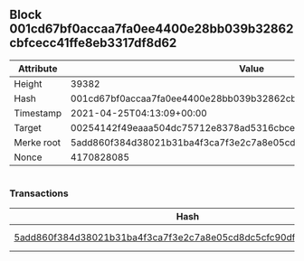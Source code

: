 ## Block 001cd67bf0accaa7fa0ee4400e28bb039b32862cbfcecc41ffe8eb3317df8d62

Attribute | Value
--- | ---
Height | 39382
Hash | 001cd67bf0accaa7fa0ee4400e28bb039b32862cbfcecc41ffe8eb3317df8d62
Timestamp | 2021-04-25T04:13:09+00:00
Target | 00254142f49eaaa504dc75712e8378ad5316cbcead634704b3734b6271167cc4
Merke root | 5add860f384d38021b31ba4f3ca7f3e2c7a8e05cd8dc5cfc90df06bee9f48d00
Nonce | 4170828085

```

```

### Transactions

Hash | Amount
--- | ---
[5add860f384d38021b31ba4f3ca7f3e2c7a8e05cd8dc5cfc90df06bee9f48d00](5add860f384d38021b31ba4f3ca7f3e2c7a8e05cd8dc5cfc90df06bee9f48d00.md) | 10.00000000 SKEPTI 
